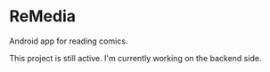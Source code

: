 # ReMedia

Android app for reading comics.

This project is still active. I'm currently working on the backend side.
